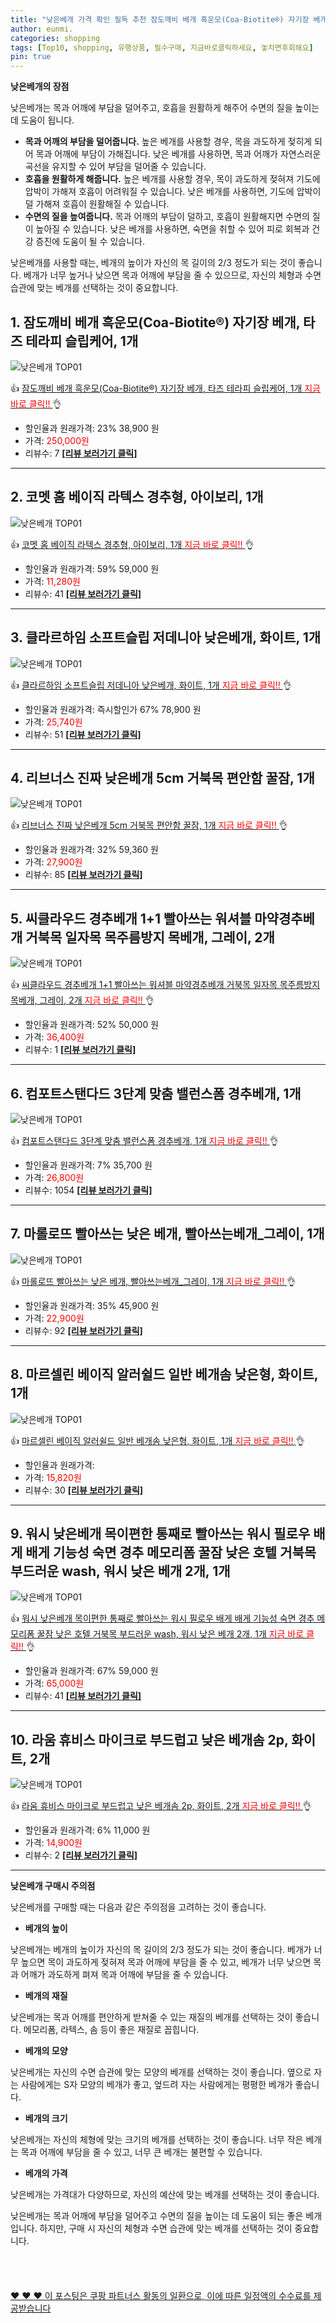 ```yaml
---
title: "낮은베개 가격 확인 필독 추천 잠도깨비 베개 흑운모(Coa-Biotite®) 자기장 베개, 타즈 테라피 슬립케어, 1개 비교 장점 구매가이드"
author: eunmi.
categories: shopping
tags: [Top10, shopping, 유행상품, 필수구매, 지금바로클릭하세요, 놓치면후회해요]
pin: true
---
```

**낮은베개의 장점**

낮은베개는 목과 어깨에 부담을 덜어주고, 호흡을 원활하게 해주어 수면의 질을 높이는 데 도움이 됩니다.

* **목과 어깨의 부담을 덜어줍니다.** 높은 베개를 사용할 경우, 목을 과도하게 젖히게 되어 목과 어깨에 부담이 가해집니다. 낮은 베개를 사용하면, 목과 어깨가 자연스러운 곡선을 유지할 수 있어 부담을 덜어줄 수 있습니다.
* **호흡을 원활하게 해줍니다.** 높은 베개를 사용할 경우, 목이 과도하게 젖혀져 기도에 압박이 가해져 호흡이 어려워질 수 있습니다. 낮은 베개를 사용하면, 기도에 압박이 덜 가해져 호흡이 원활해질 수 있습니다.
* **수면의 질을 높여줍니다.** 목과 어깨의 부담이 덜하고, 호흡이 원활해지면 수면의 질이 높아질 수 있습니다. 낮은 베개를 사용하면, 숙면을 취할 수 있어 피로 회복과 건강 증진에 도움이 될 수 있습니다.

낮은베개를 사용할 때는, 베개의 높이가 자신의 목 길이의 2/3 정도가 되는 것이 좋습니다. 베개가 너무 높거나 낮으면 목과 어깨에 부담을 줄 수 있으므로, 자신의 체형과 수면 습관에 맞는 베개를 선택하는 것이 중요합니다.

   

## 1. 잠도깨비 베개 흑운모(Coa-Biotite®) 자기장 베개, 타즈 테라피 슬립케어, 1개

![낮은베개 TOP01](https://thumbnail10.coupangcdn.com/thumbnails/remote/230x230ex/image/vendor_inventory/0bb8/89c673031707bb483f5b0315555132a76b99325e365dc5bbc56206bdaac3.jpg)


👍 [잠도깨비 베개 흑운모(Coa-Biotite®) 자기장 베개, 타즈 테라피 슬립케어, 1개 <font color=red> 지금 바로 클릭!! </font> ](https://link.coupang.com/re/AFFSDP?lptag=AF3617701&subid=GithubCoopas&pageKey=7679515206&traceid=V0-153&itemId=20508135247&vendorItemId=81305814191) 👌 


- 할인율과 원래가격: 23%  38,900   원
- 가격: <span style='color:red'>250,000원</span>
- 리뷰수: 7  [**[리뷰 보러가기 클릭]**](https://link.coupang.com/re/AFFSDP?lptag=AF3617701&subid=GithubCoopas&pageKey=7679515206&traceid=V0-153&itemId=20508135247&vendorItemId=81305814191)

---


   

## 2. 코멧 홈 베이직 라텍스 경추형, 아이보리, 1개

![낮은베개 TOP01](https://thumbnail6.coupangcdn.com/thumbnails/remote/230x230ex/image/retail/images/544126605491904-bc85fa0d-5ffd-47b8-b72a-daab240a1b69.jpg)


👍 [코멧 홈 베이직 라텍스 경추형, 아이보리, 1개 <font color=red> 지금 바로 클릭!! </font> ](https://link.coupang.com/re/AFFSDP?lptag=AF3617701&subid=GithubCoopas&pageKey=6718528883&traceid=V0-153&itemId=15620147295&vendorItemId=82837868322) 👌 


- 할인율과 원래가격: 59%  59,000   원
- 가격: <span style='color:red'>11,280원</span>
- 리뷰수: 41  [**[리뷰 보러가기 클릭]**](https://link.coupang.com/re/AFFSDP?lptag=AF3617701&subid=GithubCoopas&pageKey=6718528883&traceid=V0-153&itemId=15620147295&vendorItemId=82837868322)

---


   

## 3. 클라르하임 소프트슬립 저데니아 낮은베개, 화이트, 1개

![낮은베개 TOP01](https://thumbnail8.coupangcdn.com/thumbnails/remote/230x230ex/image/retail/images/41997829426941-213d12c7-ebd6-45e4-a9a7-0e5eee6f6ceb.jpg)


👍 [클라르하임 소프트슬립 저데니아 낮은베개, 화이트, 1개 <font color=red> 지금 바로 클릭!! </font> ](https://link.coupang.com/re/AFFSDP?lptag=AF3617701&subid=GithubCoopas&pageKey=5625576157&traceid=V0-153&itemId=9133169389&vendorItemId=76419173826) 👌 


- 할인율과 원래가격: 즉시할인가 67%  78,900   원
- 가격: <span style='color:red'>25,740원</span>
- 리뷰수: 51  [**[리뷰 보러가기 클릭]**](https://link.coupang.com/re/AFFSDP?lptag=AF3617701&subid=GithubCoopas&pageKey=5625576157&traceid=V0-153&itemId=9133169389&vendorItemId=76419173826)

---


   

## 4. 리브너스 진짜 낮은베개 5cm 거북목 편안함 꿀잠, 1개

![낮은베개 TOP01](https://thumbnail10.coupangcdn.com/thumbnails/remote/230x230ex/image/vendor_inventory/bebe/6ec2dba22b74ea7c67e091a662dea89b24b0178aacd6aed39afb6341177d.png)


👍 [리브너스 진짜 낮은베개 5cm 거북목 편안함 꿀잠, 1개 <font color=red> 지금 바로 클릭!! </font> ](https://link.coupang.com/re/AFFSDP?lptag=AF3617701&subid=GithubCoopas&pageKey=7182942664&traceid=V0-153&itemId=18119614442&vendorItemId=86351616277) 👌 


- 할인율과 원래가격: 32%  59,360   원
- 가격: <span style='color:red'>27,900원</span>
- 리뷰수: 85  [**[리뷰 보러가기 클릭]**](https://link.coupang.com/re/AFFSDP?lptag=AF3617701&subid=GithubCoopas&pageKey=7182942664&traceid=V0-153&itemId=18119614442&vendorItemId=86351616277)

---


   

## 5. 씨클라우드 경추베개 1+1 빨아쓰는 워셔블 마약경추베개 거북목 일자목 목주름방지 목베개, 그레이, 2개

![낮은베개 TOP01](https://thumbnail7.coupangcdn.com/thumbnails/remote/230x230ex/image/vendor_inventory/bcf3/866b00013c42115be94a64b31873d0735a17ddc6fd625d884489fce0be5c.jpg)


👍 [씨클라우드 경추베개 1+1 빨아쓰는 워셔블 마약경추베개 거북목 일자목 목주름방지 목베개, 그레이, 2개 <font color=red> 지금 바로 클릭!! </font> ](https://link.coupang.com/re/AFFSDP?lptag=AF3617701&subid=GithubCoopas&pageKey=7223258930&traceid=V0-153&itemId=18310479125&vendorItemId=70167477885) 👌 


- 할인율과 원래가격: 52%  50,000   원
- 가격: <span style='color:red'>36,400원</span>
- 리뷰수: 1  [**[리뷰 보러가기 클릭]**](https://link.coupang.com/re/AFFSDP?lptag=AF3617701&subid=GithubCoopas&pageKey=7223258930&traceid=V0-153&itemId=18310479125&vendorItemId=70167477885)

---


   

## 6. 컴포트스탠다드 3단계 맞춤 밸런스폼 경추베개, 1개

![낮은베개 TOP01](https://thumbnail10.coupangcdn.com/thumbnails/remote/230x230ex/image/vendor_inventory/d1bf/3c37db1d8eee15296c73de222c6b421a250a5678fa13fab85eddc1f95330.jpg)


👍 [컴포트스탠다드 3단계 맞춤 밸런스폼 경추베개, 1개 <font color=red> 지금 바로 클릭!! </font> ](https://link.coupang.com/re/AFFSDP?lptag=AF3617701&subid=GithubCoopas&pageKey=7522686387&traceid=V0-153&itemId=19733644293&vendorItemId=86837505316) 👌 


- 할인율과 원래가격: 7%  35,700   원
- 가격: <span style='color:red'>26,800원</span>
- 리뷰수: 1054  [**[리뷰 보러가기 클릭]**](https://link.coupang.com/re/AFFSDP?lptag=AF3617701&subid=GithubCoopas&pageKey=7522686387&traceid=V0-153&itemId=19733644293&vendorItemId=86837505316)

---


   

## 7. 마롤로뜨 빨아쓰는 낮은 베개, 빨아쓰는베개_그레이, 1개

![낮은베개 TOP01](https://thumbnail8.coupangcdn.com/thumbnails/remote/230x230ex/image/retail/images/2023/07/12/10/2/d34083e7-347e-4c9b-bd81-c7d0e23d48da.jpg)


👍 [마롤로뜨 빨아쓰는 낮은 베개, 빨아쓰는베개_그레이, 1개 <font color=red> 지금 바로 클릭!! </font> ](https://link.coupang.com/re/AFFSDP?lptag=AF3617701&subid=GithubCoopas&pageKey=6674222934&traceid=V0-153&itemId=15366068940&vendorItemId=86554826447) 👌 


- 할인율과 원래가격: 35%  45,900   원
- 가격: <span style='color:red'>22,900원</span>
- 리뷰수: 92  [**[리뷰 보러가기 클릭]**](https://link.coupang.com/re/AFFSDP?lptag=AF3617701&subid=GithubCoopas&pageKey=6674222934&traceid=V0-153&itemId=15366068940&vendorItemId=86554826447)

---


   

## 8. 마르셀린 베이직 알러쉴드 일반 베개솜 낮은형, 화이트, 1개

![낮은베개 TOP01](https://thumbnail7.coupangcdn.com/thumbnails/remote/230x230ex/image/retail/images/3373121343584965-9953f21f-9ae1-49e3-b8a8-c8ea4d55be17.jpg)


👍 [마르셀린 베이직 알러쉴드 일반 베개솜 낮은형, 화이트, 1개 <font color=red> 지금 바로 클릭!! </font> ](https://link.coupang.com/re/AFFSDP?lptag=AF3617701&subid=GithubCoopas&pageKey=2128844602&traceid=V0-153&itemId=3613182349&vendorItemId=71598820818) 👌 


- 할인율과 원래가격: 
- 가격: <span style='color:red'>15,820원</span>
- 리뷰수: 30  [**[리뷰 보러가기 클릭]**](https://link.coupang.com/re/AFFSDP?lptag=AF3617701&subid=GithubCoopas&pageKey=2128844602&traceid=V0-153&itemId=3613182349&vendorItemId=71598820818)

---


   

## 9. 워시 낮은베개 목이편한 통째로 빨아쓰는 워시 필로우 배게 배게 기능성 숙면 경추 메모리폼 꿀잠 낮은 호텔 거북목 부드러운 wash, 워시 낮은 베개 2개, 1개

![낮은베개 TOP01](https://thumbnail7.coupangcdn.com/thumbnails/remote/230x230ex/image/vendor_inventory/b78f/369922f4e928c92983837cbe7330c914d8ca60d92f885331a30fb6638520.jpg)


👍 [워시 낮은베개 목이편한 통째로 빨아쓰는 워시 필로우 배게 배게 기능성 숙면 경추 메모리폼 꿀잠 낮은 호텔 거북목 부드러운 wash, 워시 낮은 베개 2개, 1개 <font color=red> 지금 바로 클릭!! </font> ](https://link.coupang.com/re/AFFSDP?lptag=AF3617701&subid=GithubCoopas&pageKey=6750867166&traceid=V0-153&itemId=15788108604&vendorItemId=83000921446) 👌 


- 할인율과 원래가격: 67%  59,000   원
- 가격: <span style='color:red'>65,000원</span>
- 리뷰수: 41  [**[리뷰 보러가기 클릭]**](https://link.coupang.com/re/AFFSDP?lptag=AF3617701&subid=GithubCoopas&pageKey=6750867166&traceid=V0-153&itemId=15788108604&vendorItemId=83000921446)

---


   

## 10. 라움 휴비스 마이크로 부드럽고 낮은 베개솜 2p, 화이트, 2개

![낮은베개 TOP01](https://thumbnail10.coupangcdn.com/thumbnails/remote/230x230ex/image/retail/images/3663568409597687-ea83200c-59a7-475c-a769-c725d52d62c0.jpg)


👍 [라움 휴비스 마이크로 부드럽고 낮은 베개솜 2p, 화이트, 2개 <font color=red> 지금 바로 클릭!! </font> ](https://link.coupang.com/re/AFFSDP?lptag=AF3617701&subid=GithubCoopas&pageKey=6778956022&traceid=V0-153&itemId=15935422093&vendorItemId=83142314513) 👌 


- 할인율과 원래가격: 6%  11,000   원
- 가격: <span style='color:red'>14,900원</span>
- 리뷰수: 2  [**[리뷰 보러가기 클릭]**](https://link.coupang.com/re/AFFSDP?lptag=AF3617701&subid=GithubCoopas&pageKey=6778956022&traceid=V0-153&itemId=15935422093&vendorItemId=83142314513)

---
**낮은베개 구매시 주의점**

낮은베개를 구매할 때는 다음과 같은 주의점을 고려하는 것이 좋습니다.

* **베개의 높이**

낮은베개는 베개의 높이가 자신의 목 길이의 2/3 정도가 되는 것이 좋습니다. 베개가 너무 높으면 목이 과도하게 젖혀져 목과 어깨에 부담을 줄 수 있고, 베개가 너무 낮으면 목과 어깨가 과도하게 펴져 목과 어깨에 부담을 줄 수 있습니다.

* **베개의 재질**

낮은베개는 목과 어깨를 편안하게 받쳐줄 수 있는 재질의 베개를 선택하는 것이 좋습니다. 메모리폼, 라텍스, 솜 등이 좋은 재질로 꼽힙니다.

* **베개의 모양**

낮은베개는 자신의 수면 습관에 맞는 모양의 베개를 선택하는 것이 좋습니다. 옆으로 자는 사람에게는 S자 모양의 베개가 좋고, 엎드려 자는 사람에게는 평평한 베개가 좋습니다.

* **베개의 크기**

낮은베개는 자신의 체형에 맞는 크기의 베개를 선택하는 것이 좋습니다. 너무 작은 베개는 목과 어깨에 부담을 줄 수 있고, 너무 큰 베개는 불편할 수 있습니다.

* **베개의 가격**

낮은베개는 가격대가 다양하므로, 자신의 예산에 맞는 베개를 선택하는 것이 좋습니다.

낮은베개는 목과 어깨에 부담을 덜어주고 수면의 질을 높이는 데 도움이 되는 좋은 베개입니다. 하지만, 구매 시 자신의 체형과 수면 습관에 맞는 베개를 선택하는 것이 중요합니다.<br><br><br><br><br> [ ❤ ❤ ❤ 이 포스팅은 쿠팡 파트너스 활동의 일환으로, 이에 따른 일정액의 수수료를 제공받습니다](https://link.coupang.com/a/bcEFyh)